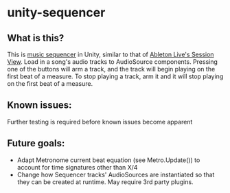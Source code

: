 # unity-sequencer
## What is this?
This is [music sequencer](https://en.wikipedia.org/wiki/Music_sequencer) in Unity, similar to that of [Ableton Live's Session View](https://www.ableton.com/en/help/article/getting-started-5-working-session-view/). Load in a song's audio tracks to AudioSource components. Pressing one of the buttons will arm a track, and the track will begin playing on the first beat of a measure. To stop playing a track, arm it and it will stop playing on the first beat of a measure.

## Known issues:
Further testing is required before known issues become apparent

## Future goals:
- Adapt Metronome current beat equation (see Metro.Update()) to account for time signatures other than X/4
- Change how Sequencer tracks' AudioSources are instantiated so that they can be created at runtime. May require 3rd party plugins.
